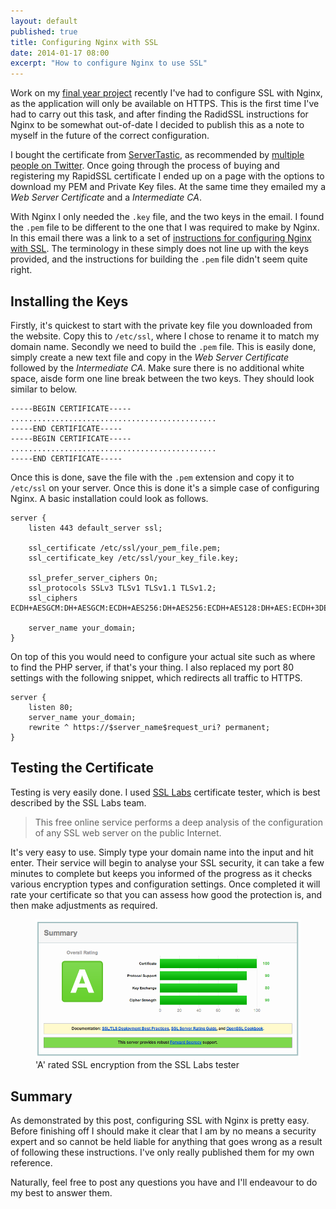 ```yaml
---
layout: default
published: true
title: Configuring Nginx with SSL
date: 2014-01-17 08:00
excerpt: "How to configure Nginx to use SSL"
---
```


Work on my [final year project](/notebook/2013/08/server-observer/ "Server Observer - Server Monitoring made Simple") recently I've had to configure SSL with Nginx, as the application will only be available on HTTPS. This is the first time I've had to carry out this task, and after finding the RadidSSL instructions for Nginx to be somewhat out-of-date I decided to publish this as a note to myself in the future of the correct configuration. 

I bought the certificate from [ServerTastic](https://www.servertastic.com "ServerTastic SSL"), as recommended by [multiple people on Twitter](https://twitter.com/danielsgroves/status/420205640175194112 "SSL providor recommendations on Twitter"). Once going through the process of buying and registering my RapidSSL certificate I ended up on a page with the options to download my PEM and Private Key files. At the same time they emailed my a *Web Server Certificate* and a *Intermediate CA*. 

With Nginx I only needed the `.key` file, and the two keys in the email. I found the `.pem` file to be different to the one that I was required to make by Nginx. In this email there was a link to a set of [instructions for configuring Nginx with SSL](https://knowledge.rapidssl.com/support/ssl-certificate-support/index?page=content&actp=CROSSLINK&id=SO17664 "Nginx Installation Instructions for Nginx server"). The terminology in these simply does not line up with the keys provided, and the instructions for building the `.pem` file didn't seem quite right. 

## Installing the Keys

Firstly, it's quickest to start with the private key file you downloaded from the website. Copy this to `/etc/ssl`, where I chose to rename it to match my domain name. Secondly we need to build the `.pem` file. This is easily done, simply create a new text file and copy in the *Web Server Certificate* followed by the *Intermediate CA*. Make sure there is no additional white space, aisde form one line break between the two keys. They should look similar to below. 

```
-----BEGIN CERTIFICATE-----
..............................................
-----END CERTIFICATE-----
-----BEGIN CERTIFICATE-----
..............................................
-----END CERTIFICATE-----
```

Once this is done, save the file with the `.pem` extension and copy it to `/etc/ssl` on your server. Once this is done it's a simple case of configuring Nginx. A basic installation could look as follows. 

```
server {
    listen 443 default_server ssl;

    ssl_certificate /etc/ssl/your_pem_file.pem;
    ssl_certificate_key /etc/ssl/your_key_file.key;

    ssl_prefer_server_ciphers On;
    ssl_protocols SSLv3 TLSv1 TLSv1.1 TLSv1.2;
    ssl_ciphers ECDH+AESGCM:DH+AESGCM:ECDH+AES256:DH+AES256:ECDH+AES128:DH+AES:ECDH+3DES:DH+3DES:RSA+AES:RSA+3DES:!aNULL:!MD5:!DSS;

    server_name your_domain; 
}
```

On top of this you would need to configure your actual site such as where to find the PHP server, if that's your thing. I also replaced my port 80 settings with the following snippet, which redirects all traffic to HTTPS. 

```
server {
    listen 80;
    server_name your_domain;
    rewrite ^ https://$server_name$request_uri? permanent;
}
```

## Testing the Certificate

Testing is very easily done. I used [SSL Labs](https://www.ssllabs.com/ssltest/ "") certificate tester, which is best described by the SSL Labs team. 

> This free online service performs a deep analysis of the configuration of any SSL web server on the public Internet. 

It's very easy to use. Simply type your domain name into the input and hit enter. Their service will begin to analyse your SSL security, it can take a few minutes to complete but keeps you informed of the progress as it checks various encryption types and configuration settings. Once completed it will rate your certificate so that you can assess how good the protection is, and then make adjustments as required. 

<figure>
    <img src="/assets/images/blog/2014-01-16-nginx-with-ssl/ssllabs-approval.png" alt="'A' rated SSL encryption from the SSL Labs tester" />
    <figcaption>'A' rated SSL encryption from the SSL Labs tester</figcaption>
</figure>

## Summary

As demonstrated by this post, configuring SSL with Nginx is pretty easy. Before finishing off I should make it clear that I am by no means a security expert and so cannot be held liable for anything that goes wrong as a result of following these instructions. I've only really published them for my own reference. 

Naturally, feel free to post any questions you have and I'll endeavour to do my best to answer them. 
